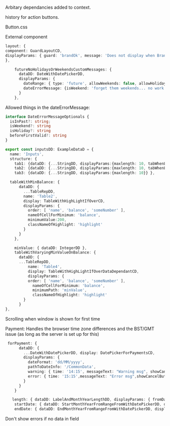 Arbitary dependancies added to context.

history for action buttons.

Button.css

External component
```typescript
layout: {
component: GuardLayoutCD,
displayParams: { guard: 'brandOk', message: 'Does not display when Brand is {/CommonIds/brandRef}', className: 'someClassName', displayGuardMessages: false }
},
```

```typescript
    futureNoHolidaysOrWeekendsCustomMessages: {
      dataDD: DateWithDatePickerDD,
      displayParams: {
        dateRange: { type: 'future', allowWeekends: false, allowHolidays: false },
        dateErrorMessage: {isWeekend: 'forget them weekends... no work allowed!'}
      }
    },
```

Allowed things in the dateErrorMessage:
```typescript
interface DateErrorMessageOptionals {
  isInPast?: string;
  isWeekend?: string
  isHoliday?: string
  beforeFirstValid?: string
}
```



```typescript
export const inputsDD: ExampleDataD = {
  name: 'Inputs',
  structure: {
    tab1: {dataDD: {...StringDD, displayParams:{maxlength: 10, tabWhenLengthExceeds: 2}} },
    tab2: {dataDD: {...StringDD, displayParams:{maxlength: 10, tabWhenLengthExceeds: 2}} },
    tab3: {dataDD: {...StringDD, displayParams:{maxlength: 10}} },
```

```typescript
  tableWithMinBalance: {
      dataDD: {
        ...TableRepDD,
        name: 'Table2',
        display: TableWithHighLightIfOverCD,
        displayParams: {
          order: [ 'name', 'balance', 'someNumber' ],
          nameOfCellForMinimum: 'balance',
          minimumValue:200,
          classNameOfHighlight: 'highlight'
        }
      }
    },

    minValue: { dataDD: IntegerDD },
    tableWithVaryingMinValueOnBalance: {
      dataDD: {
      ...TableRepDD,
          name: 'Table4',
          display: TableWithHighLightIfOverDataDependantCD,
          displayParams: {
          order: [ 'name', 'balance', 'someNumber' ],
            nameOfCellForMinimum: 'balance',
            minimumPath: 'minValue',
            classNameOfHighlight: 'highlight'
        }
      }
},

```

Scrolling when window is shown for first time

Payment:
Handles the browser time zone differences and the BST/GMT issue (as long as the server is set up for this)
```typescript
 forPayment: {
      dataDD: {
        ...DateWithDatePickerDD, display: DatePickerForPaymentsCD,
        displayParams: {
          dateFormat: 'dd/MM/yyyy',
          pathToDateInfo: '/CommonData',
          warning: { time: '14:15', messageText: "Warning msg", showCancelButton: false },
          error: { time: '15:15',messageText: "Error msg",showCancelButton: false}
        }
      }
    }
```

```typescript
   length: { dataDD: LabelAndMonthYearLengthDD, displayParams: { fromDate: 'startDate', toDate: 'endDate', onChange: { command: 'message', msg: 'length' } } },
    startDate: { dataDD: StartMonthYearFromRangeFromWithDatePickerDD, displayParams: { endDatePath: 'endDate', lengthPath: 'length', onChange: { command: 'message', msg: 'startDate' } } },
    endDate: { dataDD: EndMonthYearFromRangeFromWithDatePickerDD, displayParams: { startDatePath: 'startDate', lengthPath: 'length', onChange: { command: 'message', msg: 'endDate' } } },

```

Don't show errors if no data in field
